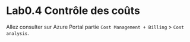# Lab0.4 Contrôle des coûts
Allez consulter sur Azure Portal partie 
`Cost Management + Billing` > `Cost analysis`.

